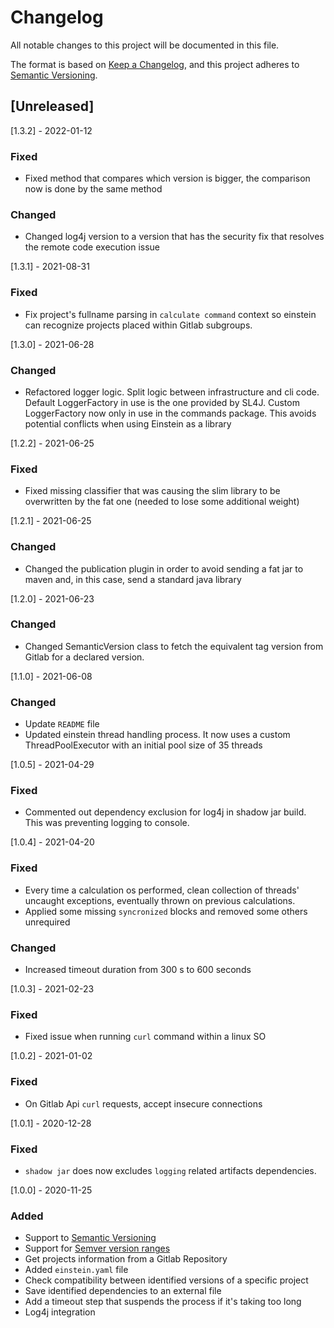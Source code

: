 # Changelog
All notable changes to this project will be documented in this file.

The format is based on [Keep a Changelog](https://keepachangelog.com/en/1.0.0/),
and this project adheres to [Semantic Versioning](https://semver.org/spec/v2.0.0.html).


## [Unreleased]
[1.3.2] - 2022-01-12
### Fixed
- Fixed method that compares which version is bigger, the comparison now is done by the same method

### Changed
- Changed log4j version to a version that has the security fix that resolves the remote code execution issue

[1.3.1] - 2021-08-31
### Fixed
- Fix project's fullname parsing in `calculate command` context so einstein can recognize projects placed within Gitlab
subgroups.

[1.3.0] - 2021-06-28
### Changed
- Refactored logger logic. Split logic between infrastructure and cli code. Default LoggerFactory in use is the one provided
by SL4J. Custom LoggerFactory now only in use in the commands package. This avoids potential conflicts when using Einstein as a library

[1.2.2] - 2021-06-25
### Fixed
- Fixed missing classifier that was causing the slim library to be overwritten by the fat one (needed to lose some additional weight) 

[1.2.1] - 2021-06-25
### Changed
- Changed the publication plugin in order to avoid sending a fat jar to maven and, in this case, send a standard java library

[1.2.0] - 2021-06-23
### Changed
- Changed SemanticVersion class to fetch the equivalent tag version from Gitlab for a declared version.

[1.1.0] - 2021-06-08
### Changed
- Update `README` file
- Updated einstein thread handling process. It now uses a custom ThreadPoolExecutor with an initial pool size of 35 threads

[1.0.5] - 2021-04-29
### Fixed
- Commented out dependency exclusion for log4j in shadow jar build. This was preventing logging to console.

[1.0.4] - 2021-04-20
### Fixed
- Every time a calculation os performed, clean collection of threads' uncaught exceptions, eventually thrown on previous
  calculations.
- Applied some missing `syncronized` blocks and removed some others unrequired
### Changed
- Increased timeout duration from 300 s to 600 seconds

[1.0.3] - 2021-02-23
### Fixed
- Fixed issue when running `curl` command within a linux SO

[1.0.2] - 2021-01-02
### Fixed
- On Gitlab Api `curl` requests, accept insecure connections

[1.0.1] - 2020-12-28
### Fixed
- `shadow jar` does now excludes `logging` related artifacts dependencies.

[1.0.0] - 2020-11-25
### Added
- Support to [Semantic Versioning](https://semver.org/spec/v2.0.0.html)
- Support for [Semver version ranges](https://devhints.io/semver)
- Get projects information from a Gitlab Repository
- Added `einstein.yaml` file
- Check compatibility between identified versions of a specific project
- Save identified dependencies to an external file
- Add a timeout step that suspends the process if it's taking too long
- Log4j integration

